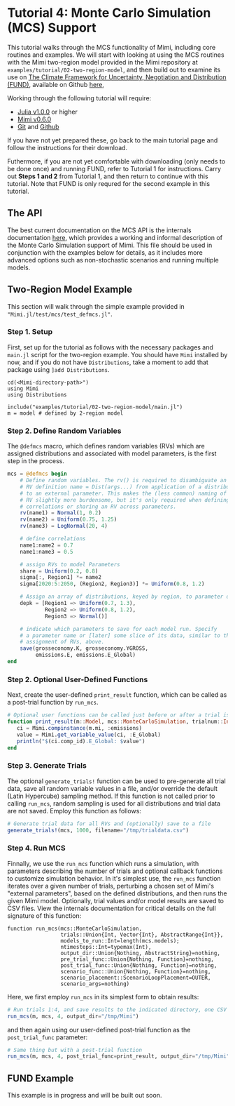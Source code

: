 # Tutorial 4: Monte Carlo Simulation (MCS) Support

This tutorial walks through the MCS functionality of Mimi, including core routines and examples.  We will start with looking at using the MCS routines with the Mimi two-region model provided in the Mimi repository at `examples/tutorial/02-two-region-model`, and then build out to examine its use on [The Climate Framework for Uncertainty, Negotiation and Distribution (FUND)](http://www.fund-model.org), available on Github [here](https://github.com/fund-model/fund), 

Working through the following tutorial will require:

- [Julia v1.0.0](https://julialang.org/downloads/) or higher
- [Mimi v0.6.0](https://github.com/anthofflab/Mimi.jl) 
- [Git](https://git-scm.com/downloads) and [Github](https://github.com)

If you have not yet prepared these, go back to the main tutorial page and follow the instructions for their download.  

Futhermore, if you are not yet comfortable with downloading (only needs to be done once) and running FUND, refer to Tutorial 1 for instructions.  Carry out **Steps 1 and 2** from Tutorial 1, and then return to continue with this tutorial. Note that FUND is only requred for the second example in this tutorial. 

## The API

The best current documentation on the MCS API is the internals documentation [here](https://github.com/anthofflab/Mimi.jl/blob/tutorials/docs/src/internals/montecarlo.md), which provides a working and informal description of the Monte Carlo Simulation support of Mimi. This file should be used in conjunction with the examples below for details, as it includes more advanced options such as non-stochastic scenarios and running multiple models.

## Two-Region Model Example

This section will walk through the simple example provided in `"Mimi.jl/test/mcs/test_defmcs.jl"`.

### Step 1. Setup
First, set up for the tutorial as follows with the necessary packages and `main.jl` script for the two-region example.  You should have `Mimi` installed by now, and if you do not have `Distributions`, take a moment to add that package using  `]add Distributions`.

```juila
cd(<Mimi-directory-path>")
using Mimi
using Distributions

include("examples/tutorial/02-two-region-model/main.jl")
m = model # defined by 2-region model
```

### Step 2. Define Random Variables
The `@defmcs` macro, which defines random variables (RVs) which are assigned distributions and associated with model parameters, is the first step in the process.

```julia
mcs = @defmcs begin
    # Define random variables. The rv() is required to disambiguate an
    # RV definition name = Dist(args...) from application of a distribution
    # to an external parameter. This makes the (less common) naming of an
    # RV slightly more burdensome, but it's only required when defining
    # correlations or sharing an RV across parameters.
    rv(name1) = Normal(1, 0.2)
    rv(name2) = Uniform(0.75, 1.25)
    rv(name3) = LogNormal(20, 4)

    # define correlations
    name1:name2 = 0.7
    name1:name3 = 0.5

    # assign RVs to model Parameters
    share = Uniform(0.2, 0.8)
    sigma[:, Region1] *= name2
    sigma[2020:5:2050, (Region2, Region3)] *= Uniform(0.8, 1.2)

    # Assign an array of distributions, keyed by region, to parameter depk
    depk = [Region1 => Uniform(0.7, 1.3),
            Region2 => Uniform(0.8, 1.2),
            Region3 => Normal()]

    # indicate which parameters to save for each model run. Specify
    # a parameter name or [later] some slice of its data, similar to the
    # assignment of RVs, above.
    save(grosseconomy.K, grosseconomy.YGROSS, 
         emissions.E, emissions.E_Global)
end
```

### Step 2. Optional User-Defined Functions
Next, create the user-defined `print_result` function, which can be called as a post-trial function by `run_mcs`.

 ```julia
# Optional user functions can be called just before or after a trial is run
function print_result(m::Model, mcs::MonteCarloSimulation, trialnum::Int)
    ci = Mimi.compinstance(m.mi, :emissions)
    value = Mimi.get_variable_value(ci, :E_Global)
    println("$(ci.comp_id).E_Global: $value")
end
```

### Step 3. Generate Trials

The optional `generate_trials!` function can be used to pre-generate all trial data, save all random variable values in a file, and/or override the default (Latin Hypercube) sampling method.  If this function is not called prior to calling `run_mcs`, random sampling is used for all distributions and trial data are not saved. Employ this function as follows:

```julia
# Generate trial data for all RVs and (optionally) save to a file
generate_trials!(mcs, 1000, filename="/tmp/trialdata.csv")
```

### Step 4. Run MCS

Finnally, we use the `run_mcs` function which runs a simulation, with parameters describing the number of trials and optional callback functions to customize simulation behavior. In it's simplest use, the `run_mcs` function iterates over a given number of trials, perturbing a chosen set of Mimi's "external parameters", based on the defined distributions, and then runs the given Mimi model. Optionally, trial values and/or model results are saved to CSV files.  View the internals documentation for critical details on the full signature of this function:

```
function run_mcs(mcs::MonteCarloSimulation, 
                 trials::Union{Int, Vector{Int}, AbstractRange{Int}},
                 models_to_run::Int=length(mcs.models);
                 ntimesteps::Int=typemax(Int), 
                 output_dir::Union{Nothing, AbstractString}=nothing, 
                 pre_trial_func::Union{Nothing, Function}=nothing, 
                 post_trial_func::Union{Nothing, Function}=nothing,
                 scenario_func::Union{Nothing, Function}=nothing,
                 scenario_placement::ScenarioLoopPlacement=OUTER,
                 scenario_args=nothing)
```

Here, we first employ `run_mcs` in its simplest form to obtain results:

```julia
# Run trials 1:4, and save results to the indicated directory, one CSV file per RV
run_mcs(m, mcs, 4, output_dir="/tmp/Mimi")
```

and then again using our user-defined post-trial function as the `post_trial_func` parameter:

```julia
# Same thing but with a post-trial function
run_mcs(m, mcs, 4, post_trial_func=print_result, output_dir="/tmp/Mimi")
```
## FUND Example

This example is in progress and will be built out soon.
